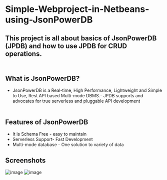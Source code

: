 # Simple-Webproject-in-Netbeans-using-JsonPowerDB
## This project is all about basics of JsonPowerDB (JPDB) and how to use JPDB for CRUD operations. <br> <br>

## What is JsonPowerDB? <br>
- JsonPowerDB is a Real-time, High Performance, Lightweight and Simple to Use, Rest API based Multi-mode DBMS.- JPDB supports and advocates for true serverless and pluggable API development<br><br>
## Features  of JsonPowerDB<br>
- It is Schema Free - easy to maintain<br>
- Serverless Support- Fast Development<br>
- Multi-mode database - One solution to variety of data<br>

## Screenshots

![image](https://user-images.githubusercontent.com/91610757/154841709-3fe37f89-6b3c-4f8c-86ef-2c239b306eba.png)
![image](https://user-images.githubusercontent.com/91610757/154841727-6d39d469-e4de-4fbe-814f-0a3432926792.png)

